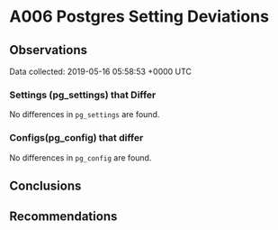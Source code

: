 # A006 Postgres Setting Deviations #

## Observations ##
Data collected: 2019-05-16 05:58:53 +0000 UTC  

### Settings (pg_settings) that Differ ###

No differences in `pg_settings` are found.

### Configs(pg_config) that differ ###

No differences in `pg_config` are found.



## Conclusions ##


## Recommendations ##


